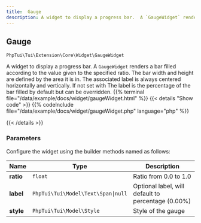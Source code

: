 ```yaml
---
title:  Gauge 
description: A widget to display a progress bar.  A `GaugeWidget` renders a bar filled according to the value given to the specified ratio. The bar width and height are defined by the area it is in.  The associated label is always centered horizontally and vertically. If not set with  The label is the percentage of the bar filled by default but can be overridden.
---
```

##  Gauge 

`PhpTui\Tui\Extension\Core\Widget\GaugeWidget`

A widget to display a progress bar.  A `GaugeWidget` renders a bar filled according to the value given to the specified ratio. The bar width and height are defined by the area it is in.  The associated label is always centered horizontally and vertically. If not set with  The label is the percentage of the bar filled by default but can be overridden.
{{% terminal file="/data/example/docs/widget/gaugeWidget.html" %}}
{{< details "Show code"  >}}
{{% codeInclude file="/data/example/docs/widget/gaugeWidget.php" language="php" %}}

{{< /details >}}
### Parameters

Configure the widget using the builder methods named as follows:

| Name | Type | Description |
| --- | --- | --- |
| **ratio** | `float` | Ratio from 0.0 to 1.0 |
| **label** | `PhpTui\Tui\Model\Text\Span\|null` | Optional label, will default to percentage (0.00%) |
| **style** | `PhpTui\Tui\Model\Style` | Style of the gauge |